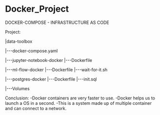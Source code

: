 # Docker_Project
DOCKER-COMPOSE - INFRASTRUCTURE AS CODE

Project:

|data-toolbox

 |---docker-compose.yaml

 |---jupyter-notebook-docker
     |---Dockerfile

 |---ml-flow-docker
     |---Dockerfile
     |---wait-for-it.sh

 |---postgres-docker
     |---Dockerfile
     |---init.sql

 |---Volumes   


Conclusion:
-Docker containers are very faster to use.
-Docker helps us to launch a OS in a second.
-This is a system made up of multiple container and can connect to a network.
